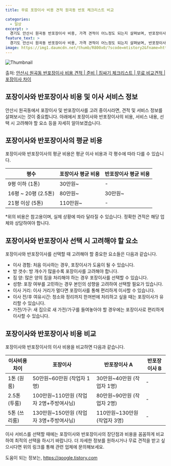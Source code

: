 ```yaml
---
title: 무료 포장이사 비용 견적 원곡동 반포 체크리스트 비교

categories:
  - 일상
excerpt: >
  경기도 안산시 원곡동 반포장이사 비용, 가격 견적이 어느정도 되는지 살펴보며, 반포장이사를 준비함에 있어 짐싸기 준비 체크리스트가 무엇인지 보겠습니다. 마지막으로 포장이사와 차이점을 통해 무료 비교견적으로 어떤 것이 더 합리적인 선택인지 공유 드립니다.안산시 원곡동 포장이사 견적 샘플 보기 👈 클릭안산시 원곡동 포장이사 가격 살펴보기 👈 클릭안산시 원곡동 반포장이사 평균 이사 비용평수안산시 원곡동 평균 이사 비용원룸 이사9평 이하 (1톤)30만원~투룸/쓰리룸 이사16평 ~ 20평 (2.5톤)80만원~쓰리룸 이사21평 (5톤) ~110만원~우리집 무료 이사견적 받기 👈 클릭포장 vs 반포장: 이사 방법의 차이이사할 때 포장과 반포장의 가장 큰 차이점은 무거운 짐을 업체가 모두 처리하는 포장이사에 비해..
feature_text: >
  경기도 안산시 원곡동 반포장이사 비용, 가격 견적이 어느정도 되는지 살펴보며, 반포장이사를 준비함에 있어 짐싸기 준비 체크리스트가 무엇인지 보겠습니다. 마지막으로 포장이사와 차이점을 통해 무료 비교견적으로 어떤 것이 더 합리적인 선택인지 공유 드립니다.안산시 원곡동 포장이사 견적 샘플 보기 👈 클릭안산시 원곡동 포장이사 가격 살펴보기 👈 클릭안산시 원곡동 반포장이사 평균 이사 비용평수안산시 원곡동 평균 이사 비용원룸 이사9평 이하 (1톤)30만원~투룸/쓰리룸 이사16평 ~ 20평 (2.5톤)80만원~쓰리룸 이사21평 (5톤) ~110만원~우리집 무료 이사견적 받기 👈 클릭포장 vs 반포장: 이사 방법의 차이이사할 때 포장과 반포장의 가장 큰 차이점은 무거운 짐을 업체가 모두 처리하는 포장이사에 비해..
image: https://img1.daumcdn.net/thumb/R800x0/?scode=mtistory2&fname=https%3A%2F%2Fblog.kakaocdn.net%2Fdn%2FpAnfX%2FbtsHbpxUprj%2FziMNrMwoklVVQz5dpsLue1%2Fimg.webp
---
```


![Thumbnail](https://img1.daumcdn.net/thumb/R800x0/?scode=mtistory2&fname=https%3A%2F%2Fblog.kakaocdn.net%2Fdn%2FpAnfX%2FbtsHbpxUprj%2FziMNrMwoklVVQz5dpsLue1%2Fimg.webp)

<p>출처: <a href="https://qoogle.tistory.com/9166" rel="dofollow">안산시 원곡동 반포장이사 비용 견적 | 준비 | 짐싸기 체크리스트 | 무료 비교견적 | 포장이사 차이</a> </p>

## 포장이사와 반포장이사 비용 및 이사 서비스 정보

안산시 원곡동에서 포장이사 및 반포장이사를 고려 중이시라면, 견적 및 서비스 정보를 살펴보시는 것이 중요합니다. 아래에서 포장이사와
반포장이사의 비용, 서비스 내용, 선택 시 고려해야 할 요소 등을 자세히 알아보겠습니다.

## 포장이사와 반포장이사의 평균 비용

포장이사와 반포장이사의 평균 비용은 평균 이사 비용과 각 평수에 따라 다를 수 있습니다.

**평수** | **포장이사 평균 비용** | **반포장이사 평균 비용**  
---|---|---  
9평 이하 (1톤) | 30만원~ | -  
16평 ~ 20평 (2.5톤) | 80만원~ | 30만원~  
21평 이상 (5톤) | 110만원~ | -  
  
*위의 비용은 참고용이며, 실제 상황에 따라 달라질 수 있습니다. 정확한 견적은 해당 업체와 상담하여야 합니다.

## 포장이사와 반포장이사 선택 시 고려해야 할 요소

포장이사와 반포장이사를 선택할 때 고려해야 할 중요한 요소들은 다음과 같습니다.

  * 이사 경험: 처음 이사하는 경우, 포장이사가 도움이 될 수 있습니다.
  * 방 갯수: 방 개수가 많을수록 포장이사를 고려해야 합니다.
  * 짐 양: 많은 양의 짐을 처리해야 하는 경우 포장이사를 선택할 수 있습니다.
  * 성향: 포장 여부를 고민하는 경우 본인의 성향을 고려하여 선택할 필요가 있습니다.
  * 이사 거리: 이사 거리가 멀다면 포장이사를 통해 편리하게 이사할 수 있습니다.
  * 이사 전/후 여유시간: 청소와 정리까지 한꺼번에 처리하고 싶을 때는 포장이사가 유리할 수 있습니다.
  * 가전/가구: 새 집으로 새 가전/가구를 들여놓아야 할 경우에는 포장이사로 편리하게 이사할 수 있습니다.

## 포장이사와 반포장이사 비용 비교

포장이사와 반포장이사의 이사 비용을 비교하면 다음과 같습니다.

**이사비용 차이** | **포장이사** | **반포장이사 A** | **반포장이사 B**  
---|---|---|---  
1톤 (원룸) | 50만원~60만원 (작업자 1명) | 30만원~40만원 (작업자 1명) | -  
2.5톤 (투룸) | 100만원~110만원 (작업자 2명+주방여사님) | 80만원~90만원 (작업자 2명) | -  
5톤 (쓰리룸) | 130만원~150만원 (작업자 3명+주방여사님) | 110만원~130만원 (작업자 3명) | -  
이사 서비스를 선택할 때에는 포장이사와 반포장이사의 장단점과 비용을 꼼꼼하게 비교하여 최적의 선택을 하시기 바랍니다. 더 자세한 정보를
원하시거나 무료 견적을 받고 싶으시다면 위의 링크를 통해 관련 업체에 문의해보세요.

 

도움이 되는 정보는, <a href="https://qoogle.tistory.com" rel="dofollow">https://qoogle.tistory.com</a>


